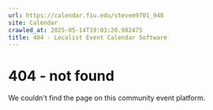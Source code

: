 ```yaml
---
url: https://calendar.fiu.edu/stevem9701_948
site: Calendar
crawled_at: 2025-05-14T19:03:20.982475
title: 404 - Localist Event Calendar Software
---
```


# 404 - not found
We couldn't find the page on this community event platform.
